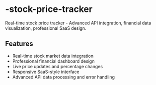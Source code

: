 # -stock-price-tracker
Real-time stock price tracker - Advanced API integration, financial data visualization, professional SaaS design.
## Features
- Real-time stock market data integration
- Professional financial dashboard design
- Live price updates and percentage changes
- Responsive SaaS-style interface
- Advanced API data processing and error handling
